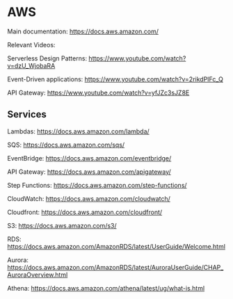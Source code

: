 # AWS

Main documentation: https://docs.aws.amazon.com/

Relevant Videos:

Serverless Design Patterns: https://www.youtube.com/watch?v=dzU_WjobaRA

Event-Driven applications: https://www.youtube.com/watch?v=2rikdPIFc_Q

API Gateway: https://www.youtube.com/watch?v=yfJZc3sJZ8E

## Services

Lambdas: https://docs.aws.amazon.com/lambda/

SQS: https://docs.aws.amazon.com/sqs/

EventBridge: https://docs.aws.amazon.com/eventbridge/

API Gateway: https://docs.aws.amazon.com/apigateway/

Step Functions: https://docs.aws.amazon.com/step-functions/

CloudWatch: https://docs.aws.amazon.com/cloudwatch/

Cloudfront: https://docs.aws.amazon.com/cloudfront/

S3: https://docs.aws.amazon.com/s3/

RDS: https://docs.aws.amazon.com/AmazonRDS/latest/UserGuide/Welcome.html

Aurora: https://docs.aws.amazon.com/AmazonRDS/latest/AuroraUserGuide/CHAP_AuroraOverview.html

Athena: https://docs.aws.amazon.com/athena/latest/ug/what-is.html